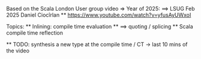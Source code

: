 Based on the Scala London User group video =>
Year of 2025: 
==> LSUG Feb 2025 Daniel Ciocîrlan
** https://www.youtube.com/watch?v=yfusAyUWxoI

Topics:
** Inlining: compile time evaluation
** ==> quoting / splicing
** Scala compile time reflection

** TODO: synthesis a new type at the compile time / CT -> last 10 mins of the video